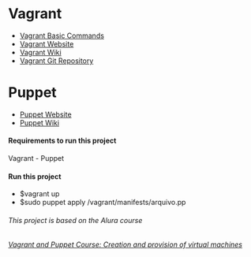# Vagrant
- [Vagrant Basic Commands](https://github.com/hugoledra/Help-and-Manuals/blob/master/Vagrant%20Comandos%20Basicos.txt)
- [Vagrant Website](https://www.vagrantup.com/)
- [Vagrant Wiki](https://en.wikipedia.org/wiki/Vagrant_(software))
- [Vagrant Git Repository](https://github.com/hashicorp/vagrant)
# Puppet
- [Puppet Website](https://puppet.com/)
- [Puppet Wiki](https://en.wikipedia.org/wiki/Puppet_(company))

#### Requirements to run this project
Vagrant - Puppet

#### Run this project
- $vagrant up
- $sudo puppet apply /vagrant/manifests/arquivo.pp

###### This project is based on the Alura course
###### [Vagrant and Puppet Course: Creation and provision of virtual machines](https://cursos.alura.com.br/course/devops-com-vagrant-e-puppet)
